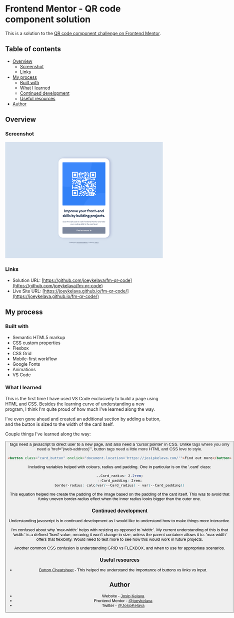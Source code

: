 # Frontend Mentor - QR code component solution

This is a solution to the [QR code component challenge on Frontend Mentor](https://www.frontendmentor.io/challenges/qr-code-component-iux_sIO_H).

## Table of contents

- [Overview](#overview)
  - [Screenshot](#screenshot)
  - [Links](#links)
- [My process](#my-process)
  - [Built with](#built-with)
  - [What I learned](#what-i-learned)
  - [Continued development](#continued-development)
  - [Useful resources](#useful-resources)
- [Author](#author)

## Overview

### Screenshot

![](renders/fm-qr-code-example.png)

### Links

- Solution URL: [https://github.com/joeykelava/fm-qr-code](https://github.com/joeykelava/fm-qr-code)
- Live Site URL: [https://joeykelava.github.io/fm-qr-code/](https://joeykelava.github.io/fm-qr-code/)

## My process

### Built with

- Semantic HTML5 markup
- CSS custom properties
- Flexbox
- CSS Grid
- Mobile-first workflow
- Google Fonts
- Animations
- VS Code

### What I learned

This is the first time I have used VS Code exclusively to build a page using HTML and CSS. Besides the learning curve of understanding a new program, I think I'm quite proud of how much I've learned along the way.

I've even gone ahead and created an additional section by adding a button, and the button is sized to the width of the card itself.

Couple things I've learned along the way:

<button> tags need a javascript to direct user to a new page, and also need a 'cursor:pointer' in CSS. Unlike <a> tags where you only need a 'href="(web-address)"', button tags need a little more HTML and CSS love to style.
```html
<button class="card_button" onclick="document.location='https://josipkelava.com/'">Find out more</button>
```

Including variables helped with colours, radius and padding. One in particular is on the '.card' class:
```css
--Card_radius: 2.2rem;
--Card_padding: 2rem;
border-radius: calc(var(--Card_radius) - var(--Card_padding))
```
This equation helped me create the padding of the image based on the padding of the card itself. This was to avoid that funky uneven border-radius effect when the inner radius looks bigger than the outer one.

### Continued development

Understanding javascript is in continued development as I would like to understand how to make things more interactive.

I'm confused about why 'max-width:' helps with resizing as opposed to 'width:'. My current understanding of this is that 'width:' is a defined 'fixed' value, meaning it won't change in size, unless the parent container allows it to. 'max-width' offers that flexibility. Would need to test more to see how this would work in future projects.

Another common CSS confusion is understanding GRID vs FLEXBOX, and when to use for appropriate scenarios.

### Useful resources

- [Button Cheatsheet](https://www.buttoncheatsheet.com/) - This helped me understand the importance of buttons vs links vs input.

## Author

- Website - [Josip Kelava](https://www.josipkelava.com)
- Frontend Mentor - [@joeykelava](https://www.frontendmentor.io/profile/joeykelava)
- Twitter - [@JosipKelava](https://twitter.com/JosipKelava)
